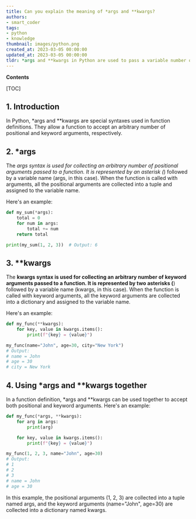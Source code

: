 ```yaml
---
title: Can you explain the meaning of *args and **kwargs?
authors:
- smart_coder
tags:
- python
- knowledge
thumbnail: images/python.png
created_at: 2023-03-05 00:00:00
updated_at: 2023-03-05 00:00:00
tldr: *args and **kwargs in Python are used to pass a variable number of arguments to a function, where *args represents a tuple of positional arguments and **kwargs represents a dictionary of keyword arguments.
---
```


**Contents**

[TOC]

## 1. Introduction

In Python, *args and **kwargs are special syntaxes used in function definitions. They allow a function to accept an arbitrary number of positional and keyword arguments, respectively.

## 2. *args

The *args syntax is used for collecting an arbitrary number of positional arguments passed to a function. It is represented by an asterisk (*) followed by a variable name (args, in this case). When the function is called with arguments, all the positional arguments are collected into a tuple and assigned to the variable name.

Here's an example:

```python
def my_sum(*args):
    total = 0
    for num in args:
        total += num
    return total

print(my_sum(1, 2, 3))  # Output: 6
```

## 3. **kwargs

The **kwargs syntax is used for collecting an arbitrary number of keyword arguments passed to a function. It is represented by two asterisks (**) followed by a variable name (kwargs, in this case). When the function is called with keyword arguments, all the keyword arguments are collected into a dictionary and assigned to the variable name.

Here's an example:

```python
def my_func(**kwargs):
    for key, value in kwargs.items():
        print(f"{key} = {value}")

my_func(name="John", age=30, city="New York")
# Output:
# name = John
# age = 30
# city = New York
```

## 4. Using *args and **kwargs together

In a function definition, *args and **kwargs can be used together to accept both positional and keyword arguments. Here's an example:

```python
def my_func(*args, **kwargs):
    for arg in args:
        print(arg)

    for key, value in kwargs.items():
        print(f"{key} = {value}")

my_func(1, 2, 3, name="John", age=30)
# Output:
# 1
# 2
# 3
# name = John
# age = 30
```

In this example, the positional arguments (1, 2, 3) are collected into a tuple named args, and the keyword arguments (name="John", age=30) are collected into a dictionary named kwargs.
